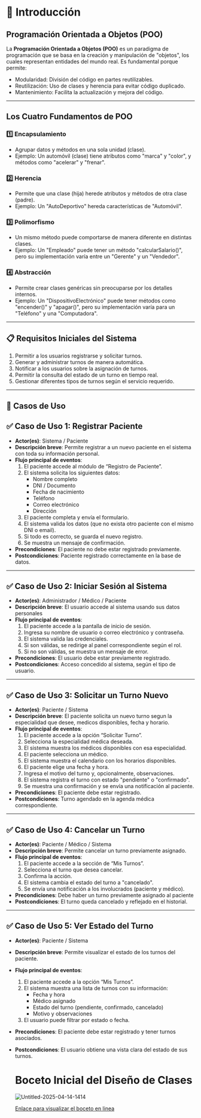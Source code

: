 # 📖 Introducción

##  Programación Orientada a Objetos (POO)

La **Programación Orientada a Objetos (POO)** es un paradigma de programación que se basa en la creación y manipulación de "objetos", los cuales representan entidades del mundo real. Es fundamental porque permite:
- Modularidad: División del código en partes reutilizables.
- Reutilización: Uso de clases y herencia para evitar código duplicado.
- Mantenimiento: Facilita la actualización y mejora del código.

---

##  Los Cuatro Fundamentos de POO

### 1️⃣ **Encapsulamiento**
   - Agrupar datos y métodos en una sola unidad (clase).
   - Ejemplo: Un automóvil (clase) tiene atributos como "marca" y "color", y métodos como "acelerar" y "frenar".  
   
### 2️⃣ **Herencia**
   - Permite que una clase (hija) herede atributos y métodos de otra clase (padre).
   - Ejemplo: Un "AutoDeportivo" hereda características de "Automóvil".

### 3️⃣ **Polimorfismo**
   - Un mismo método puede comportarse de manera diferente en distintas clases.
   - Ejemplo: Un "Empleado" puede tener un método "calcularSalario()", pero su implementación varía entre un "Gerente" y un "Vendedor".

### 4️⃣ **Abstracción**
   - Permite crear clases genéricas sin preocuparse por los detalles internos.
   - Ejemplo: Un "DispositivoElectrónico" puede tener métodos como "encender()" y "apagar()", pero su implementación varía para un "Teléfono" y una "Computadora".

---

## 📋 Requisitos Iniciales del Sistema

1. Permitir a los usuarios registrarse y solicitar turnos.
2. Generar y administrar turnos de manera automática.
3. Notificar a los usuarios sobre la asignación de turnos.
4. Permitir la consulta del estado de un turno en tiempo real.
5. Gestionar diferentes tipos de turnos según el servicio requerido.

---

## 📌 Casos de Uso

## ✅ Caso de Uso 1: Registrar Paciente

- **Actor(es)**: Sistema / Paciente  
- **Descripción breve**: Permite registrar a un nuevo paciente en el sistema con toda su información personal.  
- **Flujo principal de eventos**:
  1. El paciente accede al módulo de “Registro de Paciente”.
  2. El sistema solicita los siguientes datos:
     * Nombre completo
     * DNI / Documento
     * Fecha de nacimiento
     * Teléfono
     * Correo electrónico
     * Dirección
  3. El paciente completa y envía el formulario.
  4. El sistema valida los datos (que no exista otro paciente con el mismo DNI o email).
  5. Si todo es correcto, se guarda el nuevo registro.
  6. Se muestra un mensaje de confirmación.
- **Precondiciones**: El paciente no debe estar registrado previamente.  
- **Postcondiciones**: Paciente registrado correctamente en la base de datos.

---

## ✅ Caso de Uso 2: Iniciar Sesión al Sistema

- **Actor(es)**: Administrador / Médico / Paciente  
- **Descripción breve**: El usuario accede al sistema usando sus datos personales
- **Flujo principal de eventos**:
  1. El paciente accede a la pantalla de inicio de sesión.
  2. Ingresa su nombre de usuario o correo electrónico y contraseña.
  3. El sistema valida las credenciales.
  4. Si son válidas, se redirige al panel correspondiente según el rol.
  5. Si no son válidas, se muestra un mensaje de error.
- **Precondiciones**: El usuario debe estar previamente registrado.
- **Postcondiciones**: Acceso concedido al sistema, según el tipo de usuario.

---

## ✅ Caso de Uso 3: Solicitar un Turno Nuevo

- **Actor(es)**: Paciente / Sistema
- **Descripción breve**: El paciente solicita un nuevo turno segun la especialidad que desee, medicos disponibles, fecha y horario.
- **Flujo principal de eventos**:
  1. El paciente accede a la opción “Solicitar Turno”.
  2. Selecciona la especialidad médica deseada.
  3. El sistema muestra los médicos disponibles con esa especialidad.
  4. El paciente selecciona un médico.
  5. El sistema muestra el calendario con los horarios disponibles.
  6. El paciente elige una fecha y hora.
  7. Ingresa el motivo del turno y, opcionalmente, observaciones.
  8. El sistema registra el turno con estado "pendiente" o "confirmado".
  9. Se muestra una confirmación y se envía una notificación al paciente.
- **Precondiciones**: El paciente debe estar registrado.  
- **Postcondiciones**: Turno agendado en la agenda médica correspondiente.

---

## ✅ Caso de Uso 4: Cancelar un Turno

- **Actor(es)**: Paciente / Médico / Sistema 
- **Descripción breve**: Permite cancelar un turno previamente asignado.  
- **Flujo principal de eventos**:
  1. El paciente accede a la sección de “Mis Turnos”.
  2. Selecciona el turno que desea cancelar.
  3. Confirma la acción.
  4. El sistema cambia el estado del turno a "cancelado".
  5. Se envía una notificación a los involucrados (paciente y médico).
- **Precondiciones**: Debe haber un turno previamente asignado al paciente  
- **Postcondiciones**: El turno queda cancelado y reflejado en el historial.

---

## ✅ Caso de Uso 5: Ver Estado del Turno

- **Actor(es)**: Paciente / Sistema 
- **Descripción breve**: Permite visualizar el estado de los turnos del paciente.  
- **Flujo principal de eventos**:
  1. El paciente accede a la opción “Mis Turnos”.
  2. El sistema muestra una lista de turnos con su información:
     - Fecha y hora
     - Médico asignado
     - Estado del turno (pendiente, confirmado, cancelado)
     - Motivo y observaciones
  3. El usuario puede filtrar por estado o fecha.
- **Precondiciones**: El paciente debe estar registrado y tener turnos asociados.  
- **Postcondiciones**: El usuario obtiene una vista clara del estado de sus turnos.

  # Boceto Inicial del Diseño de Clases
  ![Untitled-2025-04-14-1414](https://github.com/user-attachments/assets/506c67c8-4c9c-4f0b-a393-e176b7b7f2d4)
  
  [Enlace para visualizar el boceto en linea](https://drive.google.com/file/d/1ZcqSf7J5FQL3zummXjd3QpSjbuT-l5sZ/view?usp=drive_link)


